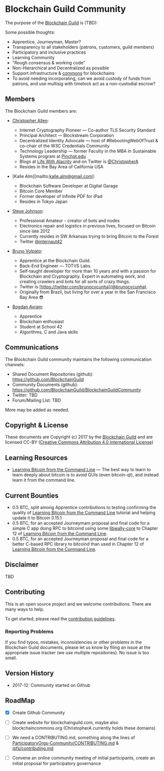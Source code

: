 # Blockchain Guild Community

The purpose of the [Blockchain Guild](https://github.com/BlockchainGuild) is (TBD):

Some possible thoughts:
* Apprentice, Journeyman, Master?
* Transparency to all stakeholders (patrons, customers, guild members)
* Participatory and inclusive practices
* Learning Community
* "Rough consensus & working code"
* Non-Hierarchical and Decentralized as possible
* Support infrastructure & [commons](http://www.lifewithalacrity.com/2015/11/a-revised-ostroms-design-principles-for-collective-governance-of-the-commons-.html) for blockchains
* To avoid needing incorporating, can we avoid custody of funds from patrons, and use multisig with timelock act as a non-custodial escrow?

## Members

The Blockchain Guild members are:

* [Christopher Allen](mailto:ChristopherA@LifeWithAlacrity.com):
  * Internet Cryptography Pioneer — Co-author TLS Security Standard
  * Principal Architect — Blockstream Corporation
  * Decentralized Identity Advocate — host of #RebootingWebOfTrust & co-chair of the W3C Credentials Community
  * Technology Leadership — former Faculty in the MBA in Sustainable Systems program at [Pinchot.edu](http://bgi.pinchot.edu)
  * Blogs at [Life With Alacrity](http://www.LifeWithAlacrity.com) and on Twitter is [@ChristopherA](@ChristopherA)
  * Resides in the Bay Area of California USA

* [Kalle Alm][mailto:kalle.alm@gmail.com]:
  * Blockchain Software Developer at Digital Garage
  * Bitcoin Core Member
  * Former developer of Infinite PDF for iPad
  * Resides in Tokyo Japan

* [Steve Johnson](mailto:satoshi@nomofomo.net):
  * Professional Amateur - creator of bots and nodes
  * Electronics repair and logistics in previous lives, focused on Bitcoin since late 2012
  * Currently resides in SW Arkansas trying to bring Bitcoin to the Forest
  * Twitter [@internaut42](https://www.twitter.com/internaut42)

* [Bruno Volpato](mailto:brunocvcunha@gmail.com):
  * Apprentice at the Blockchain Guild.
  * Back-End Engineer — TOTVS Labs.
  * Self-taught developer for more than 10 years and with a passion for Blockchain and Cryptography. Expert in automating work, and creating crawlers and bots for all sorts of crazy things.
  * Twitter is [https://twitter.com/brunocvcunha](@brunocvcunha).
  * Originally from Brazil, but living for over a year in the San Francisco Bay Area :sunglasses:

* [Bogdan Avram](mailto:bogdanadrian108@gmail.com):
  * Apprentice
  * Blockchain enthusiast
  * Student at School 42
  * Algorithms, C and Java skills

## Communications

The Blockchain Guild community maintains the following communication channels:

- Shared Document Repositories (github): https://github.com/BlockchainGuild
- Community Documents (github): https://github.com/BlockchainGuild/BlockchainGuildCommunity
- Twitter: TBD
- Forum/Mailing List: TBD

More may be added as needed.

## Copyright & License

These documents are Copyright (c) 2017 by the [Blockchain Guild](https://github.com/BlockchainGuild) and are licensed CC-BY ([Creative Commons Attribution 4.0 International License](https://creativecommons.org/licenses/by/4.0/))

## Learning Resources

* [Learning Bitcoin from the Command Line](https://github.com/ChristopherA/Learning-Bitcoin-from-the-Command-Line) — The best way to learn to learn deeply about bitcoin is to avoid GUIs (even bitcoin-qt), and instead learn it from the command line.

## Current Bounties

* 0.5 BTC, split among Apprentice contributions to testing confirming the quality of [Learning Bitcoin from the Command Line](https://github.com/ChristopherA/Learning-Bitcoin-from-the-Command-Line) tutorial and helping update it to Bitcoin 0.15.1
* 0.5 BTC, for an accepted Journeymam proposal and final code for a simple C app doing RPC to bitcoind using some [libwally-core](https://github.com/ElementsProject/libwally-core) to Chapter 12 of [Learning Bitcoin from the Command Line](https://github.com/ChristopherA/Learning-Bitcoin-from-the-Command-Line).
* 0.5 BTC, for an accepted Journeyman proposal and final code for a better C-based RPC library to bitcoind than used in Chapter 12 of [Learning Bitcoin from the Command Line](https://github.com/ChristopherA/Learning-Bitcoin-from-the-Command-Line).

## Disclaimer

TBD

## Contributing

This  is an open source project and we welcome contributions. There are many ways to help.

To get started, please read the [contribution guidelines](CONTRIBUTING.md).

### Reporting Problems

If you find typos, mistakes, inconsistencies or other problems in the Blockchain Guild documents, please let us know by filing an issue at the appropriate issue tracker (we use multiple repositories). No issue is too small.

## Version History

* 2017-12: Community started on Github

## RoadMap

- [x] Create Github Community

- [ ] Create website for blockchainguild.com, maybe also blockchaincommons.org (ChristopherA currently holds these domains)

- [ ] We need a CONTRIBUTING.md, something along the lines of [ParticipatoryOrgs-Community/CONTRIBUTING.md](https://github.com/ParticipatoryOrgs/ParticipatoryOrgs-Community/blob/master/CONTRIBUTING.md) & [ipfs/contributing.md](https://github.com/ipfs/community/blob/master/contributing.md)

- [ ] Convene an online community meeting of initial participants, create an initial proposal for participatory governance

      ​
